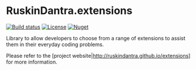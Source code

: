 # RuskinDantra.extensions 
[![Build status](https://ci.appveyor.com/api/projects/status/qnnt1f8rakhpukcu?svg=true)](https://ci.appveyor.com/project/ruskindantra/extensions) [![License](http://img.shields.io/:license-mit-blue.svg)](https://raw.githubusercontent.com/ruskindantra/extensions/master/LICENSE) [![Nuget](https://img.shields.io/nuget/v/RuskinDantra.Extensions.svg)](https://www.nuget.org/packages/RuskinDantra.Extensions/)

Library to allow developers to choose from a range of extensions to assist them in their everyday coding problems.

Please refer to the [project website|http://ruskindantra.github.io/extensions] for more information.
